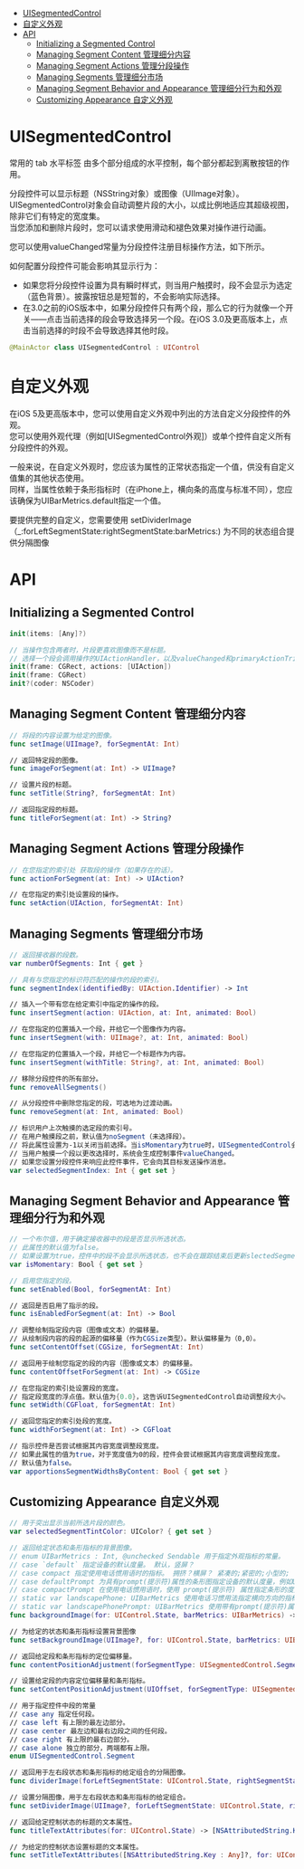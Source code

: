 <!-- TOC -->

- [UISegmentedControl](#uisegmentedcontrol)
- [自定义外观](#自定义外观)
- [API](#api)
    - [Initializing a Segmented Control](#initializing-a-segmented-control)
    - [Managing Segment Content 管理细分内容](#managing-segment-content-管理细分内容)
    - [Managing Segment Actions 管理分段操作](#managing-segment-actions-管理分段操作)
    - [Managing Segments 管理细分市场](#managing-segments-管理细分市场)
    - [Managing Segment Behavior and Appearance 管理细分行为和外观](#managing-segment-behavior-and-appearance-管理细分行为和外观)
    - [Customizing Appearance 自定义外观](#customizing-appearance-自定义外观)

<!-- /TOC -->


# UISegmentedControl

常用的 tab 水平标签
由多个部分组成的水平控制，每个部分都起到离散按钮的作用。

分段控件可以显示标题（NSString对象）或图像（UIImage对象）。  
UISegmentedControl对象会自动调整片段的大小，以成比例地适应其超级视图，除非它们有特定的宽度集。  
当您添加和删除片段时，您可以请求使用滑动和褪色效果对操作进行动画。

您可以使用valueChanged常量为分段控件注册目标操作方法，如下所示。

如何配置分段控件可能会影响其显示行为：

* 如果您将分段控件设置为具有瞬时样式，则当用户触摸时，段不会显示为选定（蓝色背景）。披露按钮总是短暂的，不会影响实际选择。
* 在3.0之前的iOS版本中，如果分段控件只有两个段，那么它的行为就像一个开关——点击当前选择的段会导致选择另一个段。在iOS 3.0及更高版本上，点击当前选择的时段不会导致选择其他时段。

```swift
@MainActor class UISegmentedControl : UIControl
```

# 自定义外观

在iOS 5及更高版本中，您可以使用自定义外观中列出的方法自定义分段控件的外观。  
您可以使用外观代理（例如[UISegmentedControl外观]）或单个控件自定义所有分段控件的外观。

一般来说，在自定义外观时，您应该为属性的正常状态指定一个值，供没有自定义值集的其他状态使用。  
同样，当属性依赖于条形指标时（在iPhone上，横向条的高度与标准不同），您应该确保为UIBarMetrics.default指定一个值。

要提供完整的自定义，您需要使用 setDividerImage（_:forLeftSegmentState:rightSegmentState:barMetrics:)  为不同的状态组合提供分隔图像

# API

## Initializing a Segmented Control

```swift
init(items: [Any]?)

// 当操作包含两者时，片段更喜欢图像而不是标题。
// 选择一个段会调用操作的UIActionHandler，以及valueChanged和primaryActionTriggered控制事件的处理程序。
init(frame: CGRect, actions: [UIAction])
init(frame: CGRect)
init?(coder: NSCoder)
```

## Managing Segment Content 管理细分内容

```swift
// 将段的内容设置为给定的图像。
func setImage(UIImage?, forSegmentAt: Int)

// 返回特定段的图像。
func imageForSegment(at: Int) -> UIImage?

// 设置片段的标题。
func setTitle(String?, forSegmentAt: Int)

// 返回指定段的标题。
func titleForSegment(at: Int) -> String?
```

## Managing Segment Actions 管理分段操作

```swift
// 在您指定的索引处 获取段的操作（如果存在的话）。
func actionForSegment(at: Int) -> UIAction?

// 在您指定的索引处设置段的操作。
func setAction(UIAction, forSegmentAt: Int)

```

## Managing Segments 管理细分市场

```swift
// 返回接收器的段数。
var numberOfSegments: Int { get }

// 具有与您指定的标识符匹配的操作的段的索引。
func segmentIndex(identifiedBy: UIAction.Identifier) -> Int

// 插入一个带有您在给定索引中指定的操作的段。
func insertSegment(action: UIAction, at: Int, animated: Bool)

// 在您指定的位置插入一个段，并给它一个图像作为内容。
func insertSegment(with: UIImage?, at: Int, animated: Bool)

// 在您指定的位置插入一个段，并给它一个标题作为内容。
func insertSegment(withTitle: String?, at: Int, animated: Bool)

// 移除分段控件的所有部分。
func removeAllSegments()

// 从分段控件中删除您指定的段，可选地为过渡动画。
func removeSegment(at: Int, animated: Bool)

// 标识用户上次触摸的选定段的索引号。
// 在用户触摸段之前，默认值为noSegment（未选择段）。
// 将此属性设置为-1以关闭当前选择。当isMomentary为true时，UISegmentedControl会忽略此属性。
// 当用户触摸一个段以更改选择时，系统会生成控制事件valueChanged。
// 如果您设置分段控件来响应此控件事件，它会向其目标发送操作消息。
var selectedSegmentIndex: Int { get set }
```

## Managing Segment Behavior and Appearance 管理细分行为和外观

```swift
// 一个布尔值，用于确定接收器中的段是否显示所选状态。
// 此属性的默认值为false。
// 如果设置为true，控件中的段不会显示所选状态，也不会在跟踪结束后更新slectedSegmentIndex的值。
var isMomentary: Bool { get set }

// 启用您指定的段。
func setEnabled(Bool, forSegmentAt: Int)

// 返回是否启用了指示的段。
func isEnabledForSegment(at: Int) -> Bool

// 调整绘制指定段内容（图像或文本）的偏移量。
// 从绘制段内容的段的起源的偏移量（作为CGSize类型）。默认偏移量为（0,0）。
func setContentOffset(CGSize, forSegmentAt: Int)

// 返回用于绘制您指定的段的内容（图像或文本）的偏移量。
func contentOffsetForSegment(at: Int) -> CGSize

// 在您指定的索引处设置段的宽度。
// 指定段宽度的浮点值。默认值为{0.0}，这告诉UISegmentedControl自动调整段大小。
func setWidth(CGFloat, forSegmentAt: Int)

// 返回您指定的索引处段的宽度。
func widthForSegment(at: Int) -> CGFloat

// 指示控件是否尝试根据其内容宽度调整段宽度。
// 如果此属性的值为true，对于宽度值为0的段，控件会尝试根据其内容宽度调整段宽度。
// 默认值为false。
var apportionsSegmentWidthsByContent: Bool { get set }
```

## Customizing Appearance 自定义外观

```swift
// 用于突出显示当前所选片段的颜色。
var selectedSegmentTintColor: UIColor? { get set }

// 返回给定状态和条形指标的背景图像。
// enum UIBarMetrics : Int, @unchecked Sendable 用于指定外观指标的常量。
// case `default` 指定设备的默认度量。 默认，竖屏？
// case compact 指定使用电话惯用语时的指标。 拥挤？横屏？ 紧凑的;紧密的;小型的;
// case defaultPrompt 为具有prompt(提示符)属性的条形图指定设备的默认度量，例如UINavigationBar和UISearchBar。
// case compactPrompt 在使用电话惯用语时，使用 prompt(提示符) 属性指定条形的度量，例如 UINavigationBar 和 UISearchBar。
// static var landscapePhone: UIBarMetrics 使用电话习惯用法指定横向方向的指标。
// static var landscapePhonePrompt: UIBarMetrics 使用带有prompt(提示符)属性的条形图的电话习惯用法指定横向方向的指标，如UINavigationBar和UISearchBar。
func backgroundImage(for: UIControl.State, barMetrics: UIBarMetrics) -> UIImage?

// 为给定的状态和条形指标设置背景图像
func setBackgroundImage(UIImage?, for: UIControl.State, barMetrics: UIBarMetrics)

// 返回给定段和条形指标的定位偏移量。
func contentPositionAdjustment(forSegmentType: UISegmentedControl.Segment, barMetrics: UIBarMetrics) -> UIOffset

// 设置给定段的内容定位偏移量和条形指标。
func setContentPositionAdjustment(UIOffset, forSegmentType: UISegmentedControl.Segment, barMetrics: UIBarMetrics)

// 用于指定控件中段的常量
// case any 指定任何段。
// case left 有上限的最左边部分。
// case center 最左边和最右边段之间的任何段。
// case right 有上限的最右边部分。
// case alone 独立的部分，两端都有上限。
enum UISegmentedControl.Segment

// 返回用于左右段状态和条形指标的给定组合的分隔图像。
func dividerImage(forLeftSegmentState: UIControl.State, rightSegmentState: UIControl.State, barMetrics: UIBarMetrics) -> UIImage?

// 设置分隔图像，用于左右段状态和条形指标的给定组合。
func setDividerImage(UIImage?, forLeftSegmentState: UIControl.State, rightSegmentState: UIControl.State, barMetrics: UIBarMetrics)

// 返回给定控制状态的标题的文本属性。
func titleTextAttributes(for: UIControl.State) -> [NSAttributedString.Key : Any]?

// 为给定的控制状态设置标题的文本属性。
func setTitleTextAttributes([NSAttributedString.Key : Any]?, for: UIControl.State)
```